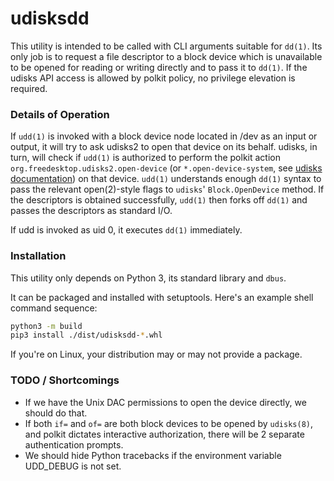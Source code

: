# udisksdd

This utility is intended to be called with CLI arguments suitable for `dd(1)`.
Its only job is to request a file descriptor to a block device which is unavailable to be opened for reading or writing directly and to pass it to `dd(1)`.
If the udisks API access is allowed by polkit policy, no privilege elevation is required.

### Details of Operation

If `udd(1)` is invoked with a block device node located in /dev as an input or output, it will try to ask udisks2 to open that device on its behalf.
udisks, in turn, will check if `udd(1)` is authorized to perform the polkit action `org.freedesktop.udisks2.open-device` (or `*.open-device-system`, see [udisks documentation](http://storaged.org/doc/udisks2-api/latest/udisks-polkit-actions.html)) on that device.
`udd(1)` understands enough `dd(1)` syntax to pass the relevant open(2)-style flags to `udisks`' `Block.OpenDevice` method.
If the descriptors is obtained successfully, `udd(1)` then forks off `dd(1)` and passes the descriptors as standard I/O.

If udd is invoked as uid 0, it executes `dd(1)` immediately.

### Installation

This utility only depends on Python 3, its standard library and `dbus`.

It can be packaged and installed with setuptools. Here's an example shell command sequence:
```sh
python3 -m build
pip3 install ./dist/udisksdd-*.whl
```
If you're on Linux, your distribution may or may not provide a package.

### TODO / Shortcomings

* If we have the Unix DAC permissions to open the device directly, we should do that.
* If both `if=` and `of=` are both block devices to be opened by `udisks(8)`, and polkit dictates interactive authorization, there will be 2 separate authentication prompts.
* We should hide Python tracebacks if the environment variable UDD_DEBUG is not set.
